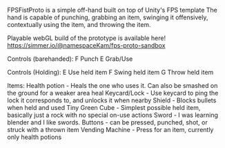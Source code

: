 FPSFistProto is a simple off-hand built on top of Unity's FPS template
The hand is capable of punching, grabbing an item, swinging it offensively, contextually using the item, and throwing the item.

Playable webGL build of the prototype is available here!
https://simmer.io/@namespaceKam/fps-proto-sandbox

Controls (barehanded):
F  Punch
E  Grab/Use

Controls (Holding):
E  Use held item
F  Swing held item
G  Throw held item

Items:
Health potion - Heals the one who uses it. Can also be smashed on the ground for a weaker area heal
Keycard/Lock - Use keycard to ping the lock it corresponds to, and unlocks it when nearby
Shield - Blocks bullets when held and used
Tiny Green Cube - Simplest possible held item, basically just a rock with no special on-use actions
Sword - I was learning blender and I like swords.
Buttons - can be pressed, punched, shot, or struck with a thrown item
Vending Machine - Press for an item, currently only health potions
